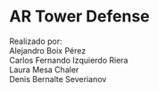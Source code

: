 # AR Tower Defense
Realizado por:<br>
Alejandro Boix Pérez<br>
Carlos Fernando Izquierdo Riera<br>
Laura Mesa Chaler<br>
Denis Bernalte Severianov <br>

